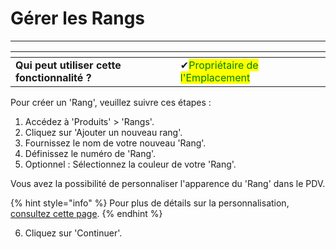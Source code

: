 # Gérer les Rangs

-------

<table data-card-size="large" data-view="cards" data-full-width="false"><thead><tr><th></th><th></th><th></th></tr></thead><tbody><tr><td><strong>Qui peut utiliser cette fonctionnalité ?</strong></td><td><span data-gb-custom-inline data-tag="emoji" data-code="2714">✔</span><mark style="color:green;">Propriétaire de l'Emplacement</mark></td><td></td></tr></tbody></table>

Pour créer un 'Rang', veuillez suivre ces étapes :

1. Accédez à 'Produits' > 'Rangs'.
2. Cliquez sur 'Ajouter un nouveau rang'.
3. Fournissez le nom de votre nouveau 'Rang'.
4. Définissez le numéro de 'Rang'.
5. Optionnel : Sélectionnez la couleur de votre 'Rang'.

Vous avez la possibilité de personnaliser l'apparence du 'Rang' dans le PDV.

{% hint style="info" %}
Pour plus de détails sur la personnalisation, [consultez cette page](couleurs-des-rangs.md).
{% endhint %}

6. Cliquez sur 'Continuer'.
